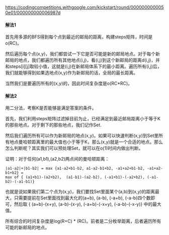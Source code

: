 https://codingcompetitions.withgoogle.com/kickstart/round/0000000000050e01/000000000006987d

#### 解法1

首先用多源的BFS得到每个点到最近的邮局的距离，构建steps矩阵，时间是o(RC)。

然后遍历每个点(x,y)，我们都尝试一下它是否可能是新的邮局地点。对于每个新邮局的地点，我们都遍历所有其他地点(i,j)，看(i,j)到这个新邮局的距离d(i,j)，并和steps[i][j]取较小值，这就是(i,j)在新邮局体系下的最小距离。遍历所有(i,j)后，我们就能够得到如果选地点(x,y)作为新邮局的话，全局的最长距离。

当然我们是要遍历所有的(x,y)的，因此时间复杂度是o(RC\*RC)。

#### 解法2
用二分法，考察K是否能够是满足答案的条件。

首先，我们利用steps矩阵过滤掉目前为止，已经满足到最近邮局距离小于等于K的那些地点。对于剩下的那些地点，我们记作Set.

然后我们遍历所有可以作为新邮局的地点(x,y)。如果可以快速判断(x,y)到Set里所有地点曼哈顿距离里的最大值也小于等于K，那么(x,y)就是一个合适的地点。那么怎么判断呢？其实我们可以预处理Set，就可以在o(1)时间内做出判断。

证明：对于任何(a1,b1),(a2,b2)两点间的曼哈顿距离：
```
|a1-a2|+|b1-b2| = max {a1-a2+b1-b2, a1-a2-b1+b2, -a1+a2+b1-b2, -a1+a2-b1+b2} = 
max of { (a1+b1)-(a2+b2),  (a1-b1)-(a2-b2), (-a1+b1)-(-a2+b2), (-a1-b2)-(-a1-b1)}
```
也就是说如果我们第二个点为(x,y)，我们要找Set里面某个(a,b)到(x,y)的距离最大，只需要提前在Set里面找到最大化的(a+b), (a-b), (-a+b), (-a-b)四个数即可，然后取 { (a+b)-(x+y),  (a-b)-(x-y), (-a+b)-(-x+y), (-a-b)-(-x-y)} 中的最大值。

所有综合的时间复杂度是log(R+C) * (RC)。前者是二分枚举距离，后者遍历所有可能的新邮局的地点。
